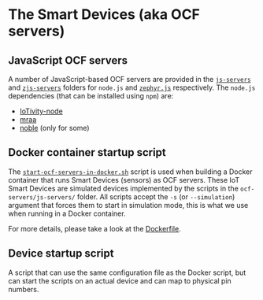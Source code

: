 # The Smart Devices (aka OCF servers)
## JavaScript OCF servers
A number of JavaScript-based OCF servers are provided in the [`js-servers`](./js-servers/) and [`zjs-servers`](./zjs-servers/) folders for `node.js` and [`zephyr.js`](https://github.com/01org/zephyr.js) respectively. The `node.js` dependencies (that can be installed using `npm`) are:
* [IoTivity-node](https://www.npmjs.com/package/iotivity-node)
* [mraa](https://www.npmjs.com/package/mraa)
* [noble](https://www.npmjs.com/package/noble) (only for some)

## Docker container startup script
The [`start-ocf-servers-in-docker.sh`](./start-ocf-servers-in-docker.sh) script is used when building a Docker container that runs Smart Devices (sensors) as OCF servers. These IoT Smart Devices are simulated devices implemented by the scripts in the `ocf-servers/js-servers/` folder. All scripts accept the `-s` (or `--simulation`) argument that forces them to start in simulation mode, this is what we use when running in a Docker container.

For more details, please take a look at the [Dockerfile](./Dockerfile).

## Device startup script
A script that can use the same configuration file as the Docker script, but can start the scripts on an actual device and can map to physical pin numbers.

[Docker]: https://www.docker.com/
